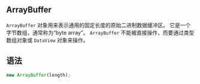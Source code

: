## ArrayBuffer
`ArrayBuffer` 对象用来表示通用的固定长度的原始二进制数据缓冲区。
它是一个字节数组，通常称为“byte array”。
`ArrayBuffer` 不能被直接操作，而要通过类型数组对象或 `DataView` 对象来操作。

## 语法
```js
new ArrayBuffer(length);
```